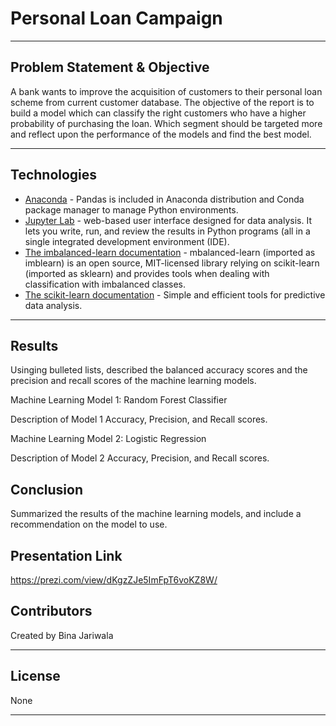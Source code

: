 # Personal Loan Campaign 
---
## Problem Statement & Objective
A bank wants to improve the acquisition of customers to their personal loan scheme from current customer database. The objective of the report is to build a model which can classify the right customers who have a  higher probability of purchasing the loan. Which segment should be targeted more and reflect upon the performance of the models and find the best model.

---
## Technologies

- [Anaconda](https://www.anaconda.com/products/individual) - Pandas is included in Anaconda distribution and Conda package manager to manage Python environments.
- [Jupyter Lab](https://jupyter.org/) - web-based user interface designed for data analysis. It lets you write, run, and review the results in Python programs (all in a single integrated development environment (IDE).
- [The imbalanced-learn documentation](https://imbalanced-learn.org/stable) - mbalanced-learn (imported as imblearn) is an open source, MIT-licensed library relying on scikit-learn (imported as sklearn) and provides tools when dealing with classification with imbalanced classes.
 - [The scikit-learn documentation](https://scikit-learn.org/stable) - Simple and efficient tools for predictive data analysis.
 ---
 
## Results
Usinging bulleted lists, described the balanced accuracy scores and the precision and recall scores of the machine learning models.

  Machine Learning Model 1: Random Forest Classifier

Description of Model 1 Accuracy, Precision, and Recall scores.

Machine Learning Model 2: Logistic Regression

  Description of Model 2 Accuracy, Precision, and Recall scores.
  
 ## Conclusion
 
 Summarized the results of the machine learning models, and include a recommendation on the model to use.
 
 ## Presentation Link
 
 https://prezi.com/view/dKgzZJe5ImFpT6voKZ8W/

## Contributors

Created by Bina Jariwala

---

## License

None

---
